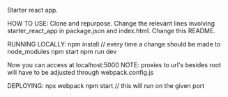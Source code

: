 Starter react app.

HOW TO USE:
Clone and repurpose.
Change the relevant lines involving starter_react_app in package.json and index.html.
Change this README.

RUNNING LOCALLY:
npm install  // every time a change should be made to node_modules
npm start
npm run dev

Now you can access at localhost:5000
NOTE: proxies to url's besides root will have to be adjusted through webpack.config.js

DEPLOYING:
npx webpack
npm start  // this will run on the given port